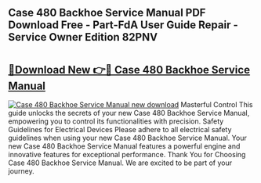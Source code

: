 ## Case 480 Backhoe Service Manual PDF Download Free - Part-FdA User Guide Repair - Service Owner Edition 82PNV

# <h2><a href="http://bc65505.oget.top/?id=Case+480+Backhoe+Service+Manual">🔗Download New 👉🔴 Case 480 Backhoe Service Manual</a></h2>

[![Case 480 Backhoe Service Manual new download](https://i.imgur.com/5g1atiW.png)](http://bc65505.oget.top/?id=Case+480+Backhoe+Service+Manual)
Masterful Control This guide unlocks the secrets of your new Case 480 Backhoe Service Manual, empowering you to control its functionalities with precision. Safety Guidelines for Electrical Devices Please adhere to all electrical safety guidelines when using your new Case 480 Backhoe Service Manual. Your new Case 480 Backhoe Service Manual features a powerful engine and innovative features for exceptional performance. Thank You for Choosing Case 480 Backhoe Service Manual. We are excited to be part of your journey.
